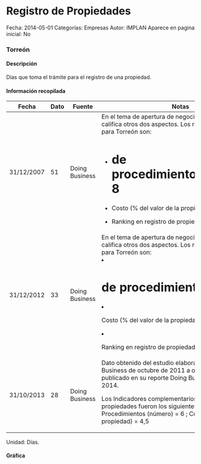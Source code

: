 Registro de Propiedades
=====

Fecha: 2014-05-01
Categorías: Empresas
Autor: IMPLAN
Aparece en pagina inicial: No

### Torreón

#### Descripción

Días que toma el trámite para el registro de una propiedad.

<!-- break -->

#### Información recopilada

<table class="table table-hover table-bordered matriz">
  <thead>
    <tr><th>Fecha</th><th>Dato</th><th>Fuente</th><th>Notas</th></tr>
  </thead>
  <tbody>
    <tr><td class="centrado">31/12/2007</td><td class="derecha">51</td><td>Doing Business</td><td>En el tema de apertura de negocio Doing Business califica otros dos aspectos. Los resultados de 2007 para Torreón son: 

- # de procedimientos/trámites: 8
- Costo (% del valor de la propiedad): 4.27 
- Ranking en registro de propiedades: 29</td></tr>
    <tr><td class="centrado">31/12/2012</td><td class="derecha">33</td><td>Doing Business</td><td>En el tema de apertura de negocio Doing Business califica otros dos aspectos. Los resultados de 2012 para Torreón son: 

- # de procedimientos: 6 
- Costo (% del valor de la propiedad): 4.3 
- Ranking en registro de propiedades: 22</td></tr>
    <tr><td class="centrado">31/10/2013</td><td class="derecha">28</td><td>Doing Business</td><td>Dato obtenido del estudio elaborado por Doing Business de octubre de 2011 a octubre de 2013 y publicado en su reporte Doing Business en México 2014. 

Los Indicadores complementarios en registro de propiedades fueron los siguientes para Torreón: 
Procedimientos (número) = 6 ; 
Costo (% del valor de la propiedad) = 4,5</td></tr>
  </tbody>
</table>

Unidad: Días.

#### Gráfica

<div id="Morrisldiigvjz" class="grafica"></div>
  <script>
  new Morris.Line({
    element: 'Morrisldiigvjz',
    data: [
      { fecha: '2007-12-31', dato: 51 },
      { fecha: '2012-12-31', dato: 33 },
      { fecha: '2013-10-31', dato: 28 }
    ],
    xkey: 'fecha',
    ykeys: ['dato'],
    labels: ['Dato'],
    lineColors: ['#FF5B02'],
    xLabelFormat: function(d) {
      return d.getDate()+'/'+(d.getMonth()+1)+'/'+d.getFullYear();
    },
    dateFormat: function (ts) {
      var d = new Date(ts);
      return d.getDate() + '/' + (d.getMonth() + 1) + '/' + d.getFullYear();
    }
  });
  </script>
